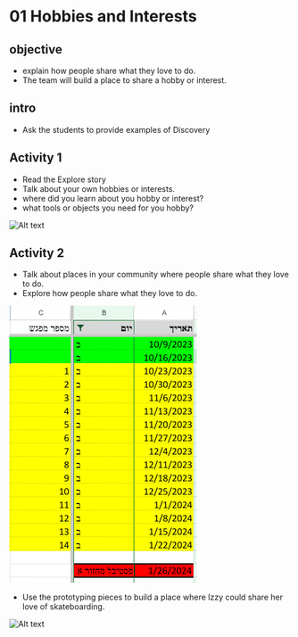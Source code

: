 # 01 Hobbies and Interests

## objective 
* explain how people share what they love to do.
* The team will build a place to share a hobby or interest.

## intro
* Ask the students to provide examples of Discovery

## Activity 1
* Read the Explore story
* Talk about your own hobbies or interests.
* where did you learn about you hobby or interest?
* what tools or objects you need for you hobby?

![Alt text](image-1.png)

## Activity 2
* Talk about places in your community where people share what they love to do.
* Explore how people share what they love to do.

![Alt text](image.png)

* Use the prototyping pieces to build a place where Izzy could share her love of skateboarding.

![Alt text](image-2.png)

